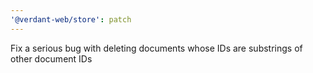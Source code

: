 ```yaml
---
'@verdant-web/store': patch
---
```


Fix a serious bug with deleting documents whose IDs are substrings of other document IDs
